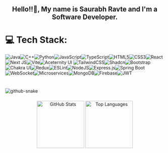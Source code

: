 ###

<h2 align="center">Hello!!👋, My name is Saurabh Ravte and I'm a Software Developer.</h2>

###

# 💻 Tech Stack:

![Java](https://img.shields.io/badge/java-%23ED8B00.svg?style=for-the-badge&logo=openjdk&logoColor=white)![C++](https://img.shields.io/badge/C++-%2300599C.svg?style=for-the-badge&logo=c%2B%2B&logoColor=white)![Python](https://img.shields.io/badge/python-%233776AB.svg?style=for-the-badge&logo=python&logoColor=white)![JavaScript](https://img.shields.io/badge/javascript-%23323330.svg?style=for-the-badge&logo=javascript&logoColor=%23F7DF1E)![TypeScript](https://img.shields.io/badge/typescript-%23007ACC.svg?style=for-the-badge&logo=typescript&logoColor=white)![HTML5](https://img.shields.io/badge/html5-%23E34F26.svg?style=for-the-badge&logo=html5&logoColor=white)![CSS3](https://img.shields.io/badge/css3-%231572B6.svg?style=for-the-badge&logo=css3&logoColor=white)![React](https://img.shields.io/badge/react-%2320232a.svg?style=for-the-badge&logo=react&logoColor=%2361DAFB)![Next JS](https://img.shields.io/badge/Next-black?style=for-the-badge&logo=next.js&logoColor=white)![Vite](https://img.shields.io/badge/vite-%23646CFF.svg?style=for-the-badge&logo=vite&logoColor=white)![Aceternity UI]([https://img.shields.io/badge/css3-%231572B6.svg?style=for-the-badge&logo=css3&logoColor=white](https://ui.aceternity.com/logo.png))
![TailwindCSS](https://img.shields.io/badge/tailwindcss-%2338B2AC.svg?style=for-the-badge&logo=tailwind-css&logoColor=white)![Shadcn](https://img.shields.io/badge/Shadcn-000000?style=for-the-badge)![Bootstrap](https://img.shields.io/badge/bootstrap-%238511FA.svg?style=for-the-badge&logo=bootstrap&logoColor=white)
![Chakra UI](https://img.shields.io/badge/chakra-%2332C8CD.svg?style=for-the-badge&logo=chakraui&logoColor=white)![Redux](https://img.shields.io/badge/redux-%23593D88.svg?style=for-the-badge&logo=redux&logoColor=white)![ESLint](https://img.shields.io/badge/ESLint-4B32C3?style=for-the-badge&logo=eslint&logoColor=white)![NodeJS](https://img.shields.io/badge/node.js-6DA55F?style=for-the-badge&logo=node.js&logoColor=white)![Express.js](https://img.shields.io/badge/express.js-%23404d59.svg?style=for-the-badge&logo=express&logoColor=%2361DAFB)![Spring Boot](https://img.shields.io/badge/springboot-%236DB33F.svg?style=for-the-badge&logo=springboot&logoColor=white)![WebSocket](https://img.shields.io/badge/WebSocket-008080?style=for-the-badge&logo=websocket&logoColor=white)![Microservices](https://img.shields.io/badge/Microservices-%2300bcd4.svg?style=for-the-badge)![MongoDB](https://img.shields.io/badge/MongoDB-%234ea94b.svg?style=for-the-badge&logo=mongodb&logoColor=white)![Firebase](https://img.shields.io/badge/firebase-%23039BE5.svg?style=for-the-badge&logo=firebase)![JWT](https://img.shields.io/badge/JWT-black?style=for-the-badge&logo=JSON%20web%20tokens)

###

<br clear="both">

<!-- GitHub Snake Animation -->
<picture>
  <source media="(prefers-color-scheme: dark)" srcset="https://raw.githubusercontent.com/SaurabhRavte/SaurabhRavte/output/github-snake-dark.svg" />
  <source media="(prefers-color-scheme: light)" srcset="https://raw.githubusercontent.com/SaurabhRavte/SaurabhRavte/output/github-snake.svg" />
  <img alt="github-snake" src="https://raw.githubusercontent.com/SaurabhRavte/SaurabhRavte/output/github-snake.svg" />
</picture>

###

<div align="center">
  <img src="https://github-readme-stats.vercel.app/api?username=SaurabhRavte&hide_title=false&hide_rank=false&show_icons=true&include_all_commits=true&count_private=true&disable_animations=false&theme=dracula&locale=en&hide_border=false" height="150" alt="GitHub Stats" />
  <img src="https://github-readme-stats.vercel.app/api/top-langs?username=SaurabhRavte&locale=en&hide_title=false&layout=compact&card_width=320&langs_count=5&theme=dracula&hide_border=false" height="150" alt="Top Languages" />
</div>

###
